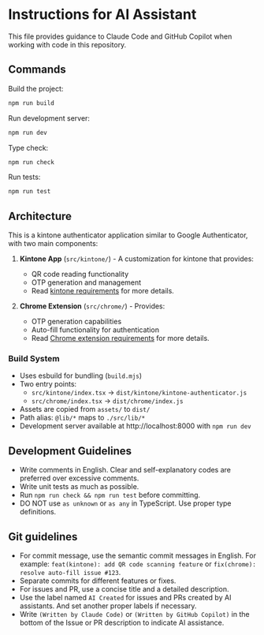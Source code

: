 # Instructions for AI Assistant

This file provides guidance to Claude Code and GitHub Copilot when working with code in this repository.

## Commands

Build the project:
```bash
npm run build
```

Run development server:
```bash
npm run dev
```

Type check:
```bash
npm run check
```

Run tests:
```bash
npm run test
```

## Architecture

This is a kintone authenticator application similar to Google Authenticator, with two main components:

1. **Kintone App** (`src/kintone/`) - A customization for kintone that provides:
   - QR code reading functionality
   - OTP generation and management
   - Read [kintone requirements](docs/kintone-requirements.md) for more details.

2. **Chrome Extension** (`src/chrome/`) - Provides:
   - OTP generation capabilities
   - Auto-fill functionality for authentication
   - Read [Chrome extension requirements](docs/chrome-extension-requirements.md) for more details.

### Build System

- Uses esbuild for bundling (`build.mjs`)
- Two entry points:
  - `src/kintone/index.tsx` → `dist/kintone/kintone-authenticator.js`
  - `src/chrome/index.tsx` → `dist/chrome/index.js`
- Assets are copied from `assets/` to `dist/`
- Path alias: `@lib/*` maps to `./src/lib/*`
- Development server available at http://localhost:8000 with `npm run dev`

## Development Guidelines

- Write comments in English. Clear and self-explanatory codes are preferred over excessive comments.
- Write unit tests as much as possible.
- Run `npm run check && npm run test` before committing.
- DO NOT use `as unknown` or `as any` in TypeScript. Use proper type definitions.

## Git guidelines

- For commit message, use the semantic commit messages in English. For example: `feat(kintone): add QR code scanning feature` or `fix(chrome): resolve auto-fill issue #123`.
- Separate commits for different features or fixes.
- For issues and PR, use a concise title and a detailed description.
- Use the label named `AI Created` for issues and PRs created by AI assistants. And set another proper labels if necessary.
- Write `(Written by Claude Code)` or `(Written by GitHub Copilot)` in the bottom of the Issue or PR description to indicate AI assistance.
